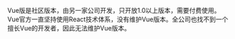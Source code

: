 Vue版是社区版本，由另一家公司开发，只开放1.0以上版本，需要付费使用。Vue官方一直坚持使用React技术体系，没有维护Vue版本。全公司也找不到一个擅长Vue的开发者，因此无法维护Vue版本。
